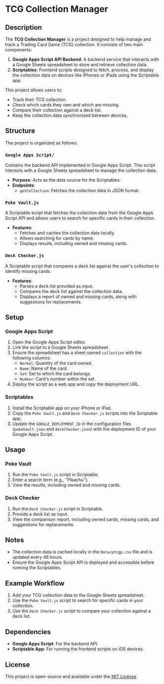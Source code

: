 # TCG Collection Manager

## Description
The **TCG Collection Manager** is a project designed to help manage and track a Trading Card Game (TCG) collection. It consists of two main components:

1. **Google Apps Script API Backend**: A backend service that interacts with a Google Sheets spreadsheet to store and retrieve collection data.
2. **Scriptables**: Frontend scripts designed to fetch, process, and display the collection data on devices like iPhones or iPads using the Scriptable app.

This project allows users to:
- Track their TCG collection.
- Check which cards they own and which are missing.
- Compare their collection against a deck list.
- Keep the collection data synchronized between devices.

## Structure
The project is organized as follows:

### `Google Apps Script/`
Contains the backend API implemented in Google Apps Script. This script interacts with a Google Sheets spreadsheet to manage the collection data.

- **Purpose**: Acts as the data source for the Scriptables.
- **Endpoints**:
  - `getCollection`: Fetches the collection data in JSON format.

### `Poke Vault.js`
A Scriptable script that fetches the collection data from the Google Apps Script API and allows users to search for specific cards in their collection.

- **Features**:
  - Fetches and caches the collection data locally.
  - Allows searching for cards by name.
  - Displays results, including owned and missing cards.

### `Deck Checker.js`
A Scriptable script that compares a deck list against the user's collection to identify missing cards.

- **Features**:
  - Parses a deck list provided as input.
  - Compares the deck list against the collection data.
  - Displays a report of owned and missing cards, along with suggestions for replacements.

## Setup
### Google Apps Script
1. Open the Google Apps Script editor.
2. Link the script to a Google Sheets spreadsheet.
3. Ensure the spreadsheet has a sheet named `collection` with the following columns:
   - `Normal`: Quantity of the card owned.
   - `Name`: Name of the card.
   - `Set`: Set to which the card belongs.
   - `Number`: Card's number within the set.
4. Deploy the script as a web app and copy the deployment URL.

### Scriptables
1. Install the Scriptable app on your iPhone or iPad.
2. Copy the `Poke Vault.js` and `Deck Checker.js` scripts into the Scriptable app.
3. Update the `GOOGLE_DEPLOYMENT_ID` in the configuration files (`pokeVault.json` and `deckChecker.json`) with the deployment ID of your Google Apps Script.

## Usage
### Poke Vault
1. Run the `Poke Vault.js` script in Scriptable.
2. Enter a search term (e.g., "Pikachu").
3. View the results, including owned and missing cards.

### Deck Checker
1. Run the `Deck Checker.js` script in Scriptable.
2. Provide a deck list as input.
3. View the comparison report, including owned cards, missing cards, and suggestions for replacements.

## Notes
- The collection data is cached locally in the `Data/ptcgp.csv` file and is updated every 48 hours.
- Ensure the Google Apps Script API is deployed and accessible before running the Scriptables.

## Example Workflow
1. Add your TCG collection data to the Google Sheets spreadsheet.
2. Use the `Poke Vault.js` script to search for specific cards in your collection.
3. Use the `Deck Checker.js` script to compare your collection against a deck list.

## Dependencies
- **Google Apps Script**: For the backend API.
- **Scriptable App**: For running the frontend scripts on iOS devices.

## License
This project is open-source and available under the [MIT License](LICENSE).